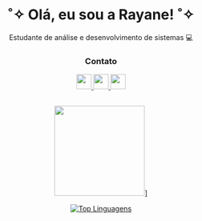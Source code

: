 

 
 <div align="center">
    <h1>  ˚✧  Olá, eu sou a Rayane!  ˚✧   </h1>
  <p> Estudante de análise e desenvolvimento de sistemas 💻</p>

 
</div>


<div align="center">

 <h3>Contato</h3>
 
<a href="mailto:rayanenovaes25@gmail.com"> <img height="30em" src="https://img.shields.io/badge/Gmail-D14836?style=for-the-badge&logo=gmail&logoColor=white"/> <a  href="https://www.linkedin.com/in/rayane-novaes/"> <img height="30em" src="https://img.shields.io/badge/LinkedIn-0077B5?style=for-the-badge&logo=linkedin&logoColor=white"/> <a  href="https://www.instagram.com/rayy_novaes/"> <img height="30em" src="https://img.shields.io/badge/Instagram-E4405F?style=for-the-badge&logo=instagram&logoColor=white"/>
 
</div>

 ## ##


<div align="center">

  <a href="https://github.com/Rayane-Novaes"><img height="180em" src="https://github-readme-stats.vercel.app/api?username=Rayane-Novaes&show_icons=true&theme=midnight-purple&include_all_commits=true&count_private=true"/>]
 
</div>

<div align="center">

  [![Top Linguagens](https://github-readme-stats.vercel.app/api/top-langs/?username=Rayane-Novaes&true&theme=midnight-purple&layout=compact)](https://github.com/Rayane-Novaes?tab=repositories)
  
</div>
 
  
   
 
 
 
  
  
  
 

